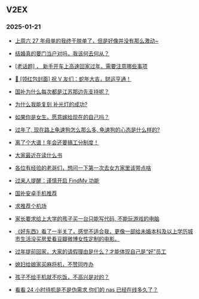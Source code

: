 ## V2EX 
### 2025-01-21

+ [上周六 27 年母单的我终于脱单了，但是好像并没有那么激动~](https://www.v2ex.com/t/1106352)

+ [结婚真的要门当户对吗，我该何去何从？](https://www.v2ex.com/t/1106344)

+ [[老话题] ， 新手开车上高速回家过年，需要注意哪些事项](https://www.v2ex.com/t/1106393)

+ [🧧 [领红包封面] 祝 V 友们：蛇年大吉，财运亨通！](https://www.v2ex.com/t/1106447)

+ [国补为什么每次都是江苏那边先支持呢？](https://www.v2ex.com/t/1106357)

+ [为什么我能复刻 补光灯的成功?](https://www.v2ex.com/t/1106325)

+ [如果你是女生，愿意嫁给现在的自己吗？](https://www.v2ex.com/t/1106431)

+ [过年了, 现在路上龟速狗怎么那么多, 龟速狗的心态是什么样的?](https://www.v2ex.com/t/1106474)

+ [离了个大谱！年会还要搞工分制度！](https://www.v2ex.com/t/1106451)

+ [大家最近在读什么书](https://www.v2ex.com/t/1106658)

+ [各位有经验的老哥们，想问一下第一次去女方家里该带点啥](https://www.v2ex.com/t/1106655)

+ [过来人提醒：谨慎开启 FindMy 功能](https://www.v2ex.com/t/1106545)

+ [国补安卓手机推荐](https://www.v2ex.com/t/1106415)

+ [求推荐个机场](https://www.v2ex.com/t/1106673)

+ [家长要求给上大学的孩子买一台只能写代码, 不能玩游戏的电脑](https://www.v2ex.com/t/1106683)

+ [《好东西》看了一半关了，感觉不适合我，更像一部给未婚本科及以上学历城市生活没买房爱看豆瓣微博女性定制的电影。](https://www.v2ex.com/t/1106585)

+ [过年提前回家，大家的请假理由是什么？才能体现自己是“好”员工](https://www.v2ex.com/t/1106689)

+ [媳妇给娘家买麻将机，不赞同咋办](https://www.v2ex.com/t/1106558)

+ [孩子不给手机就不吃饭，不高兴是对的？](https://www.v2ex.com/t/1106695)

+ [看看 24 小时待机是不是伪需求 你们的 nas 已经在线多久了？](https://www.v2ex.com/t/1106750)

